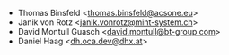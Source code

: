 - Thomas Binsfeld \<<thomas.binsfeld@acsone.eu>\>
- Janik von Rotz \<<janik.vonrotz@mint-system.ch>\>
- David Montull Guasch \<<david.montull@bt-group.com>\>
- Daniel Haag \<<dh.oca.dev@dhx.at>\>
